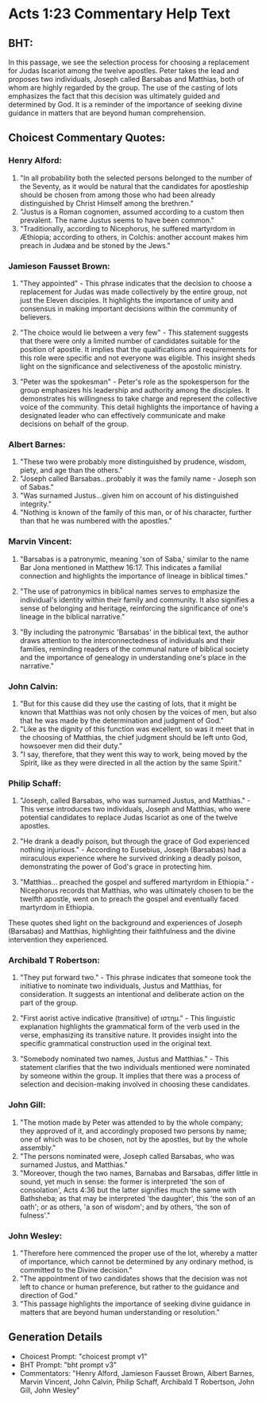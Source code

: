 # Acts 1:23 Commentary Help Text

## BHT:
In this passage, we see the selection process for choosing a replacement for Judas Iscariot among the twelve apostles. Peter takes the lead and proposes two individuals, Joseph called Barsabas and Matthias, both of whom are highly regarded by the group. The use of the casting of lots emphasizes the fact that this decision was ultimately guided and determined by God. It is a reminder of the importance of seeking divine guidance in matters that are beyond human comprehension.

## Choicest Commentary Quotes:
### Henry Alford:
1. "In all probability both the selected persons belonged to the number of the Seventy, as it would be natural that the candidates for apostleship should be chosen from among those who had been already distinguished by Christ Himself among the brethren."
2. "Justus is a Roman cognomen, assumed according to a custom then prevalent. The name Justus seems to have been common."
3. "Traditionally, according to Nicephorus, he suffered martyrdom in Æthiopia; according to others, in Colchis: another account makes him preach in Judæa and be stoned by the Jews."

### Jamieson Fausset Brown:
1. "They appointed" - This phrase indicates that the decision to choose a replacement for Judas was made collectively by the entire group, not just the Eleven disciples. It highlights the importance of unity and consensus in making important decisions within the community of believers.

2. "The choice would lie between a very few" - This statement suggests that there were only a limited number of candidates suitable for the position of apostle. It implies that the qualifications and requirements for this role were specific and not everyone was eligible. This insight sheds light on the significance and selectiveness of the apostolic ministry.

3. "Peter was the spokesman" - Peter's role as the spokesperson for the group emphasizes his leadership and authority among the disciples. It demonstrates his willingness to take charge and represent the collective voice of the community. This detail highlights the importance of having a designated leader who can effectively communicate and make decisions on behalf of the group.

### Albert Barnes:
1. "These two were probably more distinguished by prudence, wisdom, piety, and age than the others."
2. "Joseph called Barsabas...probably it was the family name - Joseph son of Sabas."
3. "Was surnamed Justus...given him on account of his distinguished integrity."
4. "Nothing is known of the family of this man, or of his character, further than that he was numbered with the apostles."

### Marvin Vincent:
1. "Barsabas is a patronymic, meaning 'son of Saba,' similar to the name Bar Jona mentioned in Matthew 16:17. This indicates a familial connection and highlights the importance of lineage in biblical times."

2. "The use of patronymics in biblical names serves to emphasize the individual's identity within their family and community. It also signifies a sense of belonging and heritage, reinforcing the significance of one's lineage in the biblical narrative."

3. "By including the patronymic 'Barsabas' in the biblical text, the author draws attention to the interconnectedness of individuals and their families, reminding readers of the communal nature of biblical society and the importance of genealogy in understanding one's place in the narrative."

### John Calvin:
1. "But for this cause did they use the casting of lots, that it might be known that Matthias was not only chosen by the voices of men, but also that he was made by the determination and judgment of God."
2. "Like as the dignity of this function was excellent, so was it meet that in the choosing of Matthias, the chief judgment should be left unto God, howsoever men did their duty."
3. "I say, therefore, that they went this way to work, being moved by the Spirit, like as they were directed in all the action by the same Spirit."

### Philip Schaff:
1. "Joseph, called Barsabas, who was surnamed Justus, and Matthias." - This verse introduces two individuals, Joseph and Matthias, who were potential candidates to replace Judas Iscariot as one of the twelve apostles. 

2. "He drank a deadly poison, but through the grace of God experienced nothing injurious." - According to Eusebius, Joseph (Barsabas) had a miraculous experience where he survived drinking a deadly poison, demonstrating the power of God's grace in protecting him.

3. "Matthias... preached the gospel and suffered martyrdom in Ethiopia." - Nicephorus records that Matthias, who was ultimately chosen to be the twelfth apostle, went on to preach the gospel and eventually faced martyrdom in Ethiopia.

These quotes shed light on the background and experiences of Joseph (Barsabas) and Matthias, highlighting their faithfulness and the divine intervention they experienced.

### Archibald T Robertson:
1. "They put forward two." - This phrase indicates that someone took the initiative to nominate two individuals, Justus and Matthias, for consideration. It suggests an intentional and deliberate action on the part of the group. 

2. "First aorist active indicative (transitive) of ιστημ." - This linguistic explanation highlights the grammatical form of the verb used in the verse, emphasizing its transitive nature. It provides insight into the specific grammatical construction used in the original text.

3. "Somebody nominated two names, Justus and Matthias." - This statement clarifies that the two individuals mentioned were nominated by someone within the group. It implies that there was a process of selection and decision-making involved in choosing these candidates.

### John Gill:
1. "The motion made by Peter was attended to by the whole company; they approved of it, and accordingly proposed two persons by name; one of which was to be chosen, not by the apostles, but by the whole assembly."
2. "The persons nominated were, Joseph called Barsabas, who was surnamed Justus, and Matthias."
3. "Moreover, though the two names, Barnabas and Barsabas, differ little in sound, yet much in sense: the former is interpreted 'the son of consolation', Acts 4:36 but the latter signifies much the same with Bathsheba; as that may be interpreted 'the daughter', this 'the son of an oath'; or as others, 'a son of wisdom'; and by others, 'the son of fulness'."

### John Wesley:
1. "Therefore here commenced the proper use of the lot, whereby a matter of importance, which cannot be determined by any ordinary method, is committed to the Divine decision."
2. "The appointment of two candidates shows that the decision was not left to chance or human preference, but rather to the guidance and direction of God."
3. "This passage highlights the importance of seeking divine guidance in matters that are beyond human understanding or resolution."


## Generation Details
- Choicest Prompt: "choicest prompt v1"
- BHT Prompt: "bht prompt v3"
- Commentators: "Henry Alford, Jamieson Fausset Brown, Albert Barnes, Marvin Vincent, John Calvin, Philip Schaff, Archibald T Robertson, John Gill, John Wesley"

